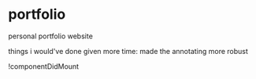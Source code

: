 # portfolio
personal portfolio website

things i would've done given more time:
made the annotating more robust

!componentDidMount